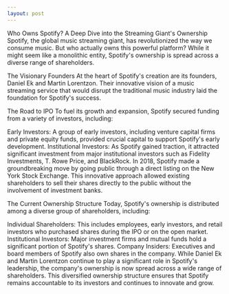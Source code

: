 ```yaml
---
layout: post
---
```

Who Owns Spotify? A Deep Dive into the Streaming Giant's Ownership
Spotify, the global music streaming giant, has revolutionized the way we consume music. But who actually owns this powerful platform? While it might seem like a monolithic entity, Spotify's ownership is spread across a diverse range of shareholders.

The Visionary Founders
At the heart of Spotify's creation are its founders, Daniel Ek and Martin Lorentzon. Their innovative vision of a music streaming service that would disrupt the traditional music industry laid the foundation for Spotify's success.

The Road to IPO
To fuel its growth and expansion, Spotify secured funding from a variety of investors, including:

Early Investors: A group of early investors, including venture capital firms and private equity funds, provided crucial capital to support Spotify's early development.
Institutional Investors: As Spotify gained traction, it attracted significant investment from major institutional investors such as Fidelity Investments, T. Rowe Price, and BlackRock.
In 2018, Spotify made a groundbreaking move by going public through a direct listing on the New York Stock Exchange. This innovative approach allowed existing shareholders to sell their shares directly to the public without the involvement of investment banks.

The Current Ownership Structure
Today, Spotify's ownership is distributed among a diverse group of shareholders, including:

Individual Shareholders: This includes employees, early investors, and retail investors who purchased shares during the IPO or on the open market.
Institutional Investors: Major investment firms and mutual funds hold a significant portion of Spotify's shares.
Company Insiders: Executives and board members of Spotify also own shares in the company.
While Daniel Ek and Martin Lorentzon continue to play a significant role in Spotify's leadership, the company's ownership is now spread across a wide range of shareholders. This diversified ownership structure ensures that Spotify remains accountable to its investors and continues to innovate and grow.








